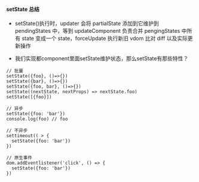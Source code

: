 #### setState 总结

- setState()执行时，updater 会将 partialState 添加到它维护到 pendingStates 中，等到 updateComponent 负责合并 pengingStates 中所有 state 变成一个 state，forceUpdate 执行新旧 vdom 比对 diff 以及实际更新操作

- 我们实现都component里面setState维护状态，那么setState有那些特性？
```
// 批量
setState({foo}, ()=>{})
setState({bar}, ()=>{})
setState({foo, bar}, ()=>{})
setState((nextState, nextProps) => nextState.foo)
setState([{foo}])

// 异步
setState({foo: 'bar'})
console.log(foo) // foo

// 不异步
settimeout(( > {
  setState({foo: 'bar'})
})

// 原生事件
dom.addEventlistener('click', () => {
  setState({foo: 'bar'})
})
```